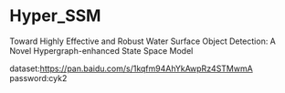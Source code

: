 # Hyper_SSM
Toward Highly Effective and Robust Water Surface Object Detection: A Novel Hypergraph-enhanced State Space Model

dataset:https://pan.baidu.com/s/1kqfm94AhYkAwpRz4STMwmA   password:cyk2
